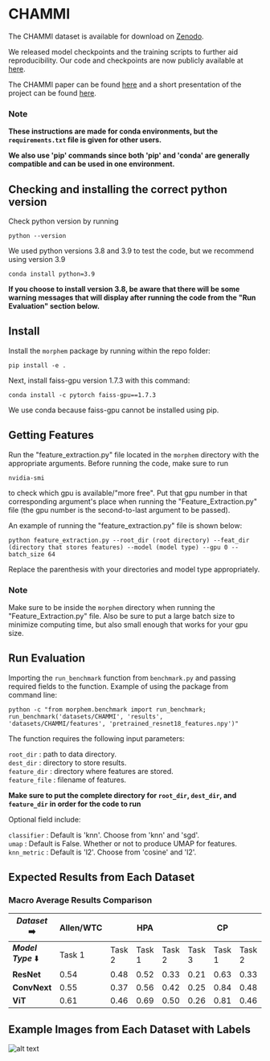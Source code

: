 # CHAMMI

The CHAMMI dataset is available for download on [Zenodo](https://zenodo.org/record/7988357).

We released model checkpoints and the training scripts to further aid reproducibility. 
Our code and checkpoints are now publicly available at [here](https://github.com/chaudatascience/channel_adaptive_models).

The CHAMMI paper can be found [here](https://arxiv.org/pdf/2310.19224.pdf) and a short presentation of 
the project can be found [here](https://neurips.cc/virtual/2023/poster/73620).

### Note

**These instructions are made for conda environments, but the `requirements.txt` file is given for other users.**

**We also use 'pip' commands since both 'pip' and 'conda' are generally compatible and can be used in one 
environment.**


## Checking and installing the correct python version

Check python version by running
```
python --version
```

We used python versions 3.8 and 3.9 to test the code, but we recommend using version 3.9
```
conda install python=3.9
```

**If you choose to install version 3.8, be aware that there will be some warning messages that will 
display after running the code from the "Run Evaluation" section below.**


## Install

Install the `morphem` package by running within the repo folder:
```
pip install -e .
```

Next, install faiss-gpu version 1.7.3 with this command:
```
conda install -c pytorch faiss-gpu==1.7.3
```

We use conda because faiss-gpu cannot be installed using pip.


## Getting Features

Run the "feature_extraction.py" file located in the `morphem` directory with the appropriate arguments. Before running the code, make sure to run
```
nvidia-smi
```
to check which gpu is available/"more free". Put that gpu number in that corresponding argument's place when running the "Feature_Extraction.py" file (the gpu number is the second-to-last argument to be passed).

An example of running the "feature_extraction.py" file is shown below:
```
python feature_extraction.py --root_dir (root directory) --feat_dir (directory that stores features) --model (model type) --gpu 0 --batch_size 64
```

Replace the parenthesis with your directories and model type appropriately.


### Note

Make sure to be inside the `morphem` directory when running the "Feature_Extraction.py" file.
Also be sure to put a large batch size to minimize computing time, but also small enough that works for your gpu size.


## Run Evaluation 

Importing the `run_benchmark` function from `benchmark.py` and passing required fields to the function.
Example of using the package from command line:
```
python -c "from morphem.benchmark import run_benchmark; 
run_benchmark('datasets/CHAMMI', 'results', 
'datasets/CHAMMI/features', 'pretrained_resnet18_features.npy')"
```
The function requires the following input parameters:  

`root_dir` : path to data directory.  
`dest_dir` : directory to store results.  
`feature_dir` : directory where features are stored.  
`feature_file` : filename of features.

**Make sure to put the complete directory for **`root_dir`, `dest_dir`,** and **`feature_dir`** in order
for the code to run**


Optional field include:  

`classifier` : Default is 'knn'. Choose from 'knn' and 'sgd'.  
`umap` : Default is False. Whether or not to produce UMAP for features. 
`knn_metric` : Default is 'l2'. Choose from 'cosine' and 'l2'.

## Expected Results from Each Dataset
### Macro Average Results Comparison
|             *Dataset*     :arrow_right:    | **Allen/WTC**  |                      |     **HPA**     |        |        |    **CP**    |        |        |        |
|----------------------|---------------|----------|---------|--------|--------|--------|--------|--------|--------|
| ***Model Type***   :arrow_down:|    Task 1     |    Task 2       |    Task 1      |  Task 2    | Task 3 | Task 1 | Task 2 | Task 3 | Task 4 |
| **ResNet**            |     0.54     |  0.48    |   0.52  |  0.33  |  0.21  |  0.63  |  0.33  |  0.27  |  0.09  |
| **ConvNext**          |      0.55     |  0.37    |   0.56  |  0.42  |  0.25  |  0.84  |  0.48  |  0.32  |  0.14  |
| **ViT**               |       0.61     |  0.46    |   0.69  |  0.50  |  0.26  |  0.81  |  0.46  |  0.24  |  0.11  |

## Example Images from Each Dataset with Labels
![alt text](https://github.com/broadinstitute/MorphEm/blob/main/example_image.png)
